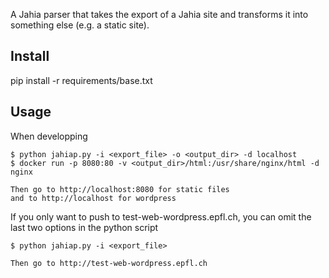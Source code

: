 A Jahia parser that takes the export of a Jahia site
and transforms it into something else (e.g. a static
site).

## Install

pip install -r requirements/base.txt

## Usage

When developping

~~~
$ python jahiap.py -i <export_file> -o <output_dir> -d localhost
$ docker run -p 8080:80 -v <output_dir>/html:/usr/share/nginx/html -d nginx

Then go to http://localhost:8080 for static files
and to http://localhost for wordpress
~~~

If you only want to push to test-web-wordpress.epfl.ch, you can omit the last two options in the python script

~~~
$ python jahiap.py -i <export_file>

Then go to http://test-web-wordpress.epfl.ch
~~~